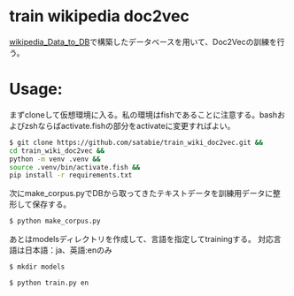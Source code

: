 # train wikipedia doc2vec
[wikipedia_Data_to_DB](https://github.com/satabie/wikipedia-Data_to_DB)で構築したデータベースを用いて、Doc2Vecの訓練を行う。


# Usage:
まずcloneして仮想環境に入る。私の環境はfishであることに注意する。bashおよびzshならばactivate.fishの部分をactivateに変更すればよい。
```bash
$ git clone https://github.com/satabie/train_wiki_doc2vec.git &&
cd train_wiki_doc2vec &&
python -m venv .venv &&
source .venv/bin/activate.fish &&
pip install -r requirements.txt
```
次にmake_corpus.pyでDBから取ってきたテキストデータを訓練用データに整形して保存する。
```bash
$ python make_corpus.py
```
あとはmodelsディレクトリを作成して、言語を指定してtrainingする。
対応言語は日本語：ja、英語:enのみ
```bash
$ mkdir models
```
```bash
$ python train.py en
```
